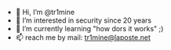 - 👋 Hi, I’m @tr1mine
- 👀 I’m interested in security since 20 years
- 🌱 I’m currently learning "how dors it works" ;)
- 📫 reach me  by mail: tr1mine@laposte.net

<!---
tr1mine/tr1mine is a ✨ special ✨ repository because its `README.md` (this file) appears on your GitHub profile.
You can click the Preview link to take a look at your changes.
--->
